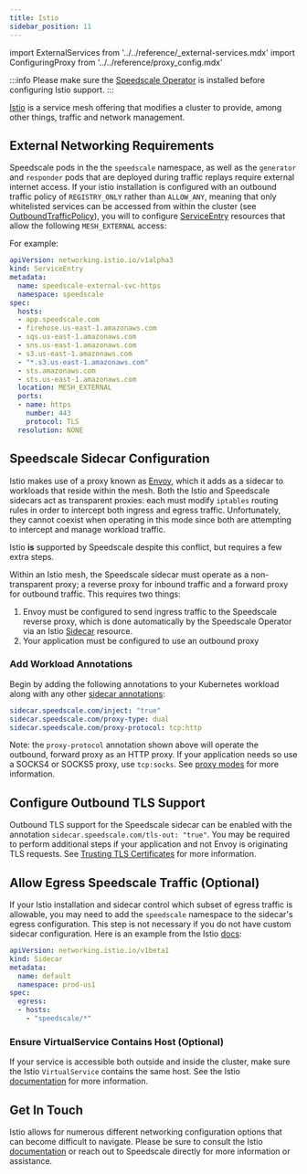 ```yaml
---
title: Istio
sidebar_position: 11
---
```


import ExternalServices from '../../reference/_external-services.mdx'
import ConfiguringProxy from '../../reference/proxy_config.mdx'

:::info
Please make sure the [Speedscale Operator](../../quick-start.md) is installed before configuring Istio support.
:::

[Istio](https://istio.io) is a service mesh offering that modifies a cluster to provide, among
other things, traffic and network management.

## External Networking Requirements

Speedscale pods in the the `speedscale` namespace, as well as the `generator` and `responder` pods that are
deployed during traffic replays require external internet access. If your istio installation is configured
with an outbound traffic policy of `REGISTRY_ONLY` rather than `ALLOW_ANY`, meaning that only whitelisted
services can be accessed from within the cluster (see
[OutboundTrafficPolicy](https://istio.io/latest/docs/reference/config/istio.mesh.v1alpha1/#MeshConfig-OutboundTrafficPolicy)),
you will to configure [ServiceEntry](https://istio.io/latest/docs/reference/config/networking/service-entry/)
resources that allow the following `MESH_EXTERNAL` access:

<ExternalServices />

For example:

```yaml
apiVersion: networking.istio.io/v1alpha3
kind: ServiceEntry
metadata:
  name: speedscale-external-svc-https
  namespace: speedscale
spec:
  hosts:
  - app.speedscale.com
  - firehose.us-east-1.amazonaws.com
  - sqs.us-east-1.amazonaws.com
  - sns.us-east-1.amazonaws.com
  - s3.us-east-1.amazonaws.com
  - "*.s3.us-east-1.amazonaws.com"
  - sts.amazonaws.com
  - sts.us-east-1.amazonaws.com
  location: MESH_EXTERNAL
  ports:
  - name: https
    number: 443
    protocol: TLS
  resolution: NONE
```

## Speedscale Sidecar Configuration
Istio makes use of a proxy known as [Envoy](https://www.envoyproxy.io), which it adds as a sidecar to
workloads that reside within the mesh. Both the Istio and Speedscale sidecars act as transparent proxies: each
must modify `iptables` routing rules in order to intercept both ingress and egress traffic. Unfortunately,
they cannot coexist when operating in this mode since both are attempting to intercept and manage workload
traffic.

Istio **is** supported by Speedscale despite this conflict, but requires a few extra steps.

Within an Istio mesh, the Speedscale sidecar must operate as a non-transparent proxy; a reverse
proxy for inbound traffic and a forward proxy for outbound traffic. This requires two things:

1. Envoy must be configured to send ingress traffic to the Speedscale reverse proxy, which is done
   automatically by the Speedscale Operator via an Istio
   [Sidecar](https://istio.io/latest/docs/reference/config/networking/sidecar) resource.
2. Your application must be configured to use an outbound proxy

### Add Workload Annotations

Begin by adding the following annotations to your Kubernetes workload along with any other
[sidecar annotations](/setup/sidecar/annotations/):

```yaml
sidecar.speedscale.com/inject: "true"
sidecar.speedscale.com/proxy-type: dual
sidecar.speedscale.com/proxy-protocol: tcp:http
```

Note: the `proxy-protocol` annotation shown above will operate the outbound, forward proxy as an
HTTP proxy. If your application needs so use a SOCKS4 or SOCKS5 proxy, use `tcp:socks`. See
[proxy modes](/setup/sidecar/proxy-modes/) for more information.

## Configure Outbound TLS Support

Outbound TLS support for the Speedscale sidecar can be enabled with the annotation
`sidecar.speedscale.com/tls-out: "true"`. You may be required to perform additional steps if your
application and not Envoy is originating TLS requests. See
[Trusting TLS Certificates](../../guides/tls/#trusting-tls-certificates) for more information.

<ConfiguringProxy />

## Allow Egress Speedscale Traffic (Optional)

If your Istio installation and sidecar control which subset of egress traffic is allowable, you may
need to add the `speedscale` namespace to the sidecar's egress configuration. This step is not
necessary if you do not have custom sidecar configuration. Here is an example from the Istio
[docs](https://istio.io/latest/docs/reference/config/networking/sidecar/):

```yaml
apiVersion: networking.istio.io/v1beta1
kind: Sidecar
metadata:
  name: default
  namespace: prod-us1
spec:
  egress:
  - hosts:
    - "speedscale/*"
```

### Ensure VirtualService Contains Host (Optional)

If your service is accessible both outside and inside the cluster, make sure the Istio
`VirtualService` contains the same host. See the Istio
[documentation](https://istio.io/latest/docs/reference/config/networking/virtual-service/) for more
information.

## Get In Touch

Istio allows for numerous different networking configuration options that can become difficult to
navigate. Please be sure to consult the Istio [documentation](https://istio.io/latest/docs/) or
reach out to Speedscale directly for more information or assistance.
